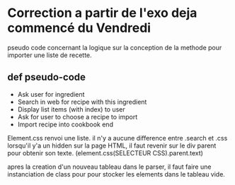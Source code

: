 Correction a partir de l'exo deja commencé du Vendredi
=================

pseudo code concernant la logique sur la conception de la methode pour importer une liste de recette.

def pseudo-code
-------
- Ask user for ingredient
- Search in web for recipe with this ingredient
- Display list items (with index) to user
- Ask for user to choose a recipe to import
- Import recipe into cookbook
end

Element.css renvoi une liste.
il n'y a aucune difference entre .search et .css
lorsqu'il y'a un hidden sur la page HTML, il faut revenir sur le div parent pour obtenir son texte. (element.css(SELECTEUR CSS).parent.text)

apres la creation d'un nouveau tableau dans le parser, il faut faire une instanciation de class pour pour stocker les elements dans le tableau vide.


